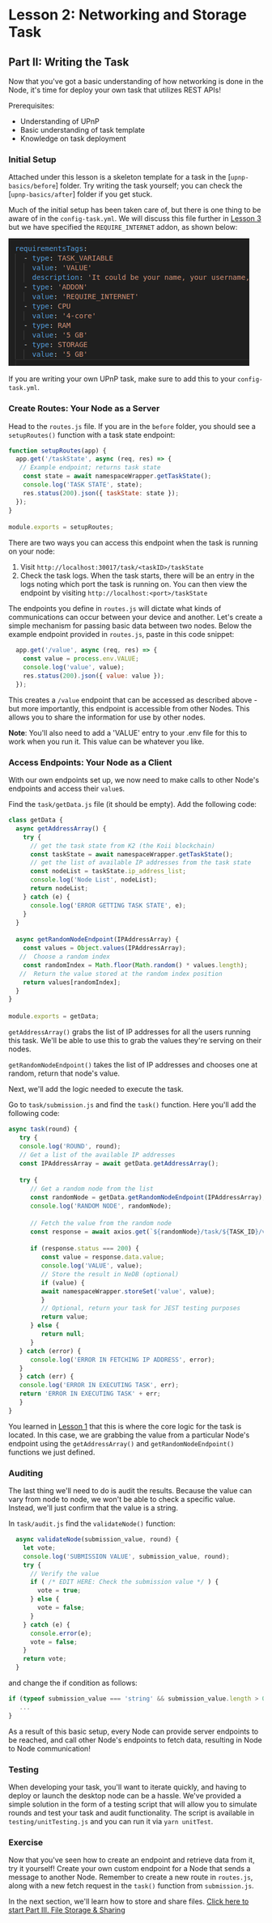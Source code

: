 # Lesson 2: Networking and Storage Task

## Part II: Writing the Task

Now that you've got a basic understanding of how networking is done in the Node, it's time for deploy your own task that utilizes REST APIs!

Prerequisites:

- Understanding of UPnP
- Basic understanding of task template
- Knowledge on task deployment

### Initial Setup

Attached under this lesson is a skeleton template for a task in the [`upnp-basics/before`] folder. Try writing the task yourself; you can check the [`upnp-basics/after`] folder if you get stuck.

Much of the initial setup has been taken care of, but there is one thing to be aware of in the `config-task.yml`. We will discuss this file further in [Lesson 3](../Lesson%203/README.md) but we have specified the `REQUIRE_INTERNET` addon, as shown below:

![Require Internet Addon](./imgs/require-internet.png)

If you are writing your own UPnP task, make sure to add this to your `config-task.yml`.

### Create Routes: Your Node as a Server

Head to the `routes.js` file. If you are in the `before` folder, you should see a `setupRoutes()` function with a task state endpoint:

```javascript
function setupRoutes(app) {
  app.get('/taskState', async (req, res) => {
   // Example endpoint; returns task state
    const state = await namespaceWrapper.getTaskState();
    console.log('TASK STATE', state);
    res.status(200).json({ taskState: state });
  });
}

module.exports = setupRoutes;
```

There are two ways you can access this endpoint when the task is running on your node:

1. Visit `http://localhost:30017/task/<taskID>/taskState`
2. Check the task logs. When the task starts, there will be an entry in the logs noting which port the task is running on. You can then view the endpoint by visiting `http://localhost:<port>/taskState`

The endpoints you define in `routes.js` will dictate what kinds of communications can occur between your device and another. Let's create a simple mechanism for passing basic data between two nodes. Below the example endpoint provided in `routes.js`, paste in this code snippet:

```javascript
  app.get('/value', async (req, res) => {
    const value = process.env.VALUE;
    console.log('value', value);
    res.status(200).json({ value: value });
  });
```

This creates a `/value` endpoint that can be accessed as described above - but more importantly, this endpoint is accessible from other Nodes. This allows you to share the information for use by other nodes.

**Note**: You'll also need to add a 'VALUE' entry to your .env file for this to work when you run it. This value can be whatever you like.

### Access Endpoints: Your Node as a Client

With our own endpoints set up, we now need to make calls to other Node's endpoints and access their `value`s.

Find the `task/getData.js` file (it should be empty). Add the following code:

```javascript
class getData {
  async getAddressArray() {
    try {
      // get the task state from K2 (the Koii blockchain)
      const taskState = await namespaceWrapper.getTaskState();
      // get the list of available IP addresses from the task state
      const nodeList = taskState.ip_address_list;
      console.log('Node List', nodeList);
      return nodeList;
    } catch (e) {
      console.log('ERROR GETTING TASK STATE', e);
    }
  }

  async getRandomNodeEndpoint(IPAddressArray) {
    const values = Object.values(IPAddressArray);
   //  Choose a random index
    const randomIndex = Math.floor(Math.random() * values.length);
   //  Return the value stored at the random index position
    return values[randomIndex];
  }
}

module.exports = getData;
```

`getAddressArray()` grabs the list of IP addresses for all the users running this task. We'll be able to use this to grab the values they're serving on their nodes.

`getRandomNodeEndpoint()` takes the list of IP addresses and chooses one at random, return that node's value.

Next, we'll add the logic needed to execute the task.

Go to `task/submission.js` and find the `task()` function. Here you'll add the following code:

```javascript
async task(round) {
   try {
   console.log('ROUND', round);
   // Get a list of the available IP addresses
   const IPAddressArray = await getData.getAddressArray();

   try {
      // Get a random node from the list
      const randomNode = getData.getRandomNodeEndpoint(IPAddressArray);
      console.log('RANDOM NODE', randomNode);

      // Fetch the value from the random node
      const response = await axios.get(`${randomNode}/task/${TASK_ID}/value`);

      if (response.status === 200) {
         const value = response.data.value;
         console.log('VALUE', value);
         // Store the result in NeDB (optional)
         if (value) {
         await namespaceWrapper.storeSet('value', value);
         }
         // Optional, return your task for JEST testing purposes
         return value;
      } else {
         return null;
      }
   } catch (error) {
      console.log('ERROR IN FETCHING IP ADDRESS', error);
   }
   } catch (err) {
   console.log('ERROR IN EXECUTING TASK', err);
   return 'ERROR IN EXECUTING TASK' + err;
   }
}
```

You learned in [Lesson 1](../Lesson%201/README.md) that this is where the core logic for the task is located. In this case, we are grabbing the value from a particular Node's endpoint using the `getAddressArray()` and `getRandomNodeEndpoint()` functions we just defined.

### Auditing

The last thing we'll need to do is audit the results. Because the value can vary from node to node, we won't be able to check a specific value. Instead, we'll just confirm that the value is a string.

In `task/audit.js` find the `validateNode()` function:

```javascript
  async validateNode(submission_value, round) {
    let vote;
    console.log('SUBMISSION VALUE', submission_value, round);
    try {
      // Verify the value
      if ( /* EDIT HERE: Check the submission value */ ) {
        vote = true;
      } else {
        vote = false;
      }
    } catch (e) {
      console.error(e);
      vote = false;
    }
    return vote;
  }
```

and change the if condition as follows:

```javascript
if (typeof submission_value === 'string' && submission_value.length > 0) {
   ...
}
```

As a result of this basic setup, every Node can provide server endpoints to be reached, and call other Node's endpoints to fetch data, resulting in Node to Node communication!

### Testing

When developing your task, you'll want to iterate quickly, and having to deploy or launch the desktop node can be a hassle. We've provided a simple solution in the form of a testing script that will allow you to simulate rounds and test your task and audit functionality. The script is available in `testing/unitTesting.js` and you can run it via `yarn unitTest`.

### Exercise

Now that you've seen how to create an endpoint and retrieve data from it, try it yourself! Create your own custom endpoint for a Node that sends a message to another Node. Remember to create a new route in `routes.js`, along with a new fetch request in the `task()` function from `submission.js`.

In the next section, we'll learn how to store and share files. [Click here to start Part III. File Storage & Sharing](./PartIII.md)
